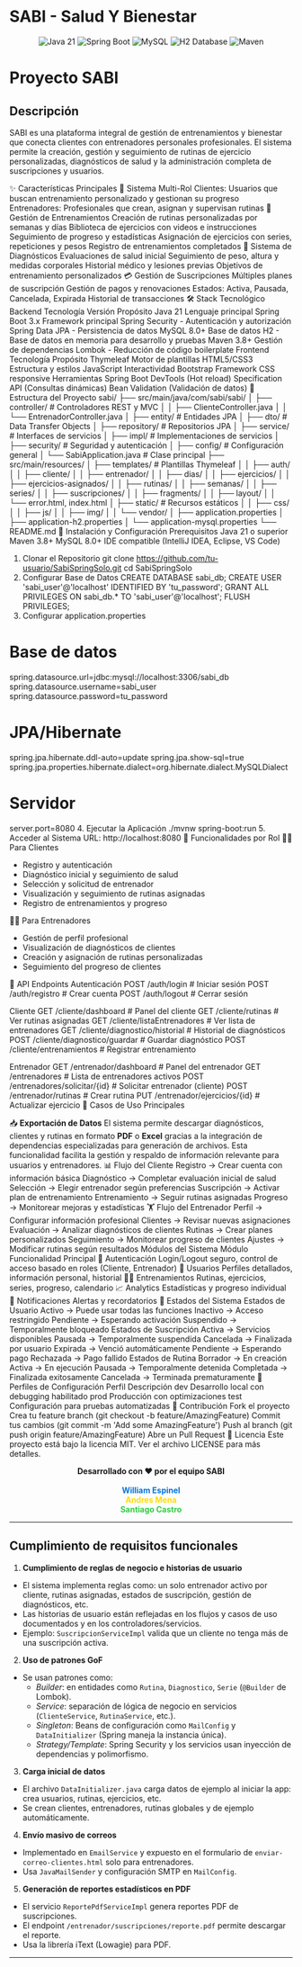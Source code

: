 # SABI - Salud Y Bienestar 

<div align="center">
  <img src="https://img.shields.io/badge/Java-21-orange?style=for-the-badge&logo=java" alt="Java 21"/>
  <img src="https://img.shields.io/badge/Spring_Boot-3.x-brightgreen?style=for-the-badge&logo=spring" alt="Spring Boot"/>
  <img src="https://img.shields.io/badge/MySQL-8.0+-blue?style=for-the-badge&logo=mysql" alt="MySQL"/>
  <img src="https://img.shields.io/badge/H2-Database-lightgrey?style=for-the-badge&logo=h2" alt="H2 Database"/>
  <img src="https://img.shields.io/badge/Maven-3.8+-red?style=for-the-badge&logo=apache-maven" alt="Maven"/>
</div>

# Proyecto SABI

## Descripción
SABI es una plataforma integral de gestión de entrenamientos y bienestar que conecta clientes con entrenadores personales profesionales. El sistema permite la creación, gestión y seguimiento de rutinas de ejercicio personalizadas, diagnósticos de salud y la administración completa de suscripciones y usuarios.

✨ Características Principales
👥 Sistema Multi-Rol
Clientes: Usuarios que buscan entrenamiento personalizado y gestionan su progreso
Entrenadores: Profesionales que crean, asignan y supervisan rutinas
💪 Gestión de Entrenamientos
Creación de rutinas personalizadas por semanas y días
Biblioteca de ejercicios con videos e instrucciones
Seguimiento de progreso y estadísticas
Asignación de ejercicios con series, repeticiones y pesos
Registro de entrenamientos completados
🏥 Sistema de Diagnósticos
Evaluaciones de salud inicial
Seguimiento de peso, altura y medidas corporales
Historial médico y lesiones previas
Objetivos de entrenamiento personalizados
💳 Gestión de Suscripciones
Múltiples planes de suscripción
Gestión de pagos y renovaciones
Estados: Activa, Pausada, Cancelada, Expirada
Historial de transacciones
🛠️ Stack Tecnológico
Backend
Tecnología	Versión	Propósito
Java	21	Lenguaje principal
Spring Boot	3.x	Framework principal
Spring Security	-	Autenticación y autorización
Spring Data JPA	-	Persistencia de datos
MySQL	8.0+	Base de datos
H2	-	Base de datos en memoria para desarrollo y pruebas
Maven	3.8+	Gestión de dependencias
Lombok	-	Reducción de código boilerplate
Frontend
Tecnología	Propósito
Thymeleaf	Motor de plantillas
HTML5/CSS3	Estructura y estilos
JavaScript	Interactividad
Bootstrap	Framework CSS responsive
Herramientas
Spring Boot DevTools (Hot reload)
Specification API (Consultas dinámicas)
Bean Validation (Validación de datos)
📁 Estructura del Proyecto
sabi/
├── src/main/java/com/sabi/sabi/
│   ├── controller/           # Controladores REST y MVC
│   │   ├── ClienteController.java
│   │   └── EntrenadorController.java
│   ├── entity/              # Entidades JPA
│   ├── dto/                 # Data Transfer Objects
│   ├── repository/          # Repositorios JPA
│   ├── service/             # Interfaces de servicios
│   ├── impl/                # Implementaciones de servicios
│   ├── security/            # Seguridad y autenticación
│   ├── config/              # Configuración general
│   └── SabiApplication.java # Clase principal
├── src/main/resources/
│   ├── templates/           # Plantillas Thymeleaf
│   │   ├── auth/
│   │   ├── cliente/
│   │   ├── entrenador/
│   │   ├── dias/
│   │   ├── ejercicios/
│   │   ├── ejercicios-asignados/
│   │   ├── rutinas/
│   │   ├── semanas/
│   │   ├── series/
│   │   ├── suscripciones/
│   │   ├── fragments/
│   │   ├── layout/
│   │   └── error.html, index.html
│   ├── static/              # Recursos estáticos
│   │   ├── css/
│   │   ├── js/
│   │   ├── img/
│   │   └── vendor/
│   ├── application.properties
│   ├── application-h2.properties
│   └── application-mysql.properties
└── README.md
🚀 Instalación y Configuración
Prerequisitos
Java 21 o superior
Maven 3.8+
MySQL 8.0+
IDE compatible (IntelliJ IDEA, Eclipse, VS Code)
1. Clonar el Repositorio
git clone https://github.com/tu-usuario/SabiSpringSolo.git
cd SabiSpringSolo
2. Configurar Base de Datos
CREATE DATABASE sabi_db;
CREATE USER 'sabi_user'@'localhost' IDENTIFIED BY 'tu_password';
GRANT ALL PRIVILEGES ON sabi_db.* TO 'sabi_user'@'localhost';
FLUSH PRIVILEGES;
3. Configurar application.properties
# Base de datos
spring.datasource.url=jdbc:mysql://localhost:3306/sabi_db
spring.datasource.username=sabi_user
spring.datasource.password=tu_password

# JPA/Hibernate
spring.jpa.hibernate.ddl-auto=update
spring.jpa.show-sql=true
spring.jpa.properties.hibernate.dialect=org.hibernate.dialect.MySQLDialect

# Servidor
server.port=8080
4. Ejecutar la Aplicación
./mvnw spring-boot:run
5. Acceder al Sistema
URL: http://localhost:8080
📱 Funcionalidades por Rol
🧑‍💼 Para Clientes
- Registro y autenticación
- Diagnóstico inicial y seguimiento de salud
- Selección y solicitud de entrenador
- Visualización y seguimiento de rutinas asignadas
- Registro de entrenamientos y progreso

🏋️‍♂️ Para Entrenadores
- Gestión de perfil profesional
- Visualización de diagnósticos de clientes
- Creación y asignación de rutinas personalizadas
- Seguimiento del progreso de clientes

🔄 API Endpoints
Autenticación
POST   /auth/login                    # Iniciar sesión
POST   /auth/registro                 # Crear cuenta
POST   /auth/logout                   # Cerrar sesión

Cliente
GET    /cliente/dashboard             # Panel del cliente
GET    /cliente/rutinas               # Ver rutinas asignadas
GET    /cliente/listaEntrenadores     # Ver lista de entrenadores
GET    /cliente/diagnostico/historial # Historial de diagnósticos
POST   /cliente/diagnostico/guardar   # Guardar diagnóstico
POST   /cliente/entrenamientos        # Registrar entrenamiento

Entrenador
GET    /entrenador/dashboard          # Panel del entrenador
GET    /entrenadores                  # Lista de entrenadores activos
POST   /entrenadores/solicitar/{id}   # Solicitar entrenador (cliente)
POST   /entrenador/rutinas            # Crear rutina
PUT    /entrenador/ejercicios/{id}    # Actualizar ejercicio
🎯 Casos de Uso Principales

📥 <b>Exportación de Datos</b>
El sistema permite descargar diagnósticos, clientes y rutinas en formato <b>PDF</b> o <b>Excel</b> gracias a la integración de dependencias especializadas para generación de archivos. Esta funcionalidad facilita la gestión y respaldo de información relevante para usuarios y entrenadores.
📊 Flujo del Cliente
Registro → Crear cuenta con información básica
Diagnóstico → Completar evaluación inicial de salud
Selección → Elegir entrenador según preferencias
Suscripción → Activar plan de entrenamiento
Entrenamiento → Seguir rutinas asignadas
Progreso → Monitorear mejoras y estadísticas
🏋️ Flujo del Entrenador
Perfil → Configurar información profesional
Clientes → Revisar nuevas asignaciones
Evaluación → Analizar diagnósticos de clientes
Rutinas → Crear planes personalizados
Seguimiento → Monitorear progreso de clientes
Ajustes → Modificar rutinas según resultados
 Módulos del Sistema
Módulo	Funcionalidad Principal
🔐 Autenticación	Login/Logout seguro, control de acceso basado en roles (Cliente, Entrenador)
👤 Usuarios	Perfiles detallados, información personal, historial
🏃‍♀️ Entrenamientos	Rutinas, ejercicios, series, progreso, calendario
📈 Analytics	Estadísticas y progreso individual
📱 Notificaciones	Alertas y recordatorios
🚦 Estados del Sistema
Estados de Usuario
Activo → Puede usar todas las funciones
Inactivo → Acceso restringido
Pendiente → Esperando activación
Suspendido → Temporalmente bloqueado
Estados de Suscripción
Activa → Servicios disponibles
Pausada → Temporalmente suspendida
Cancelada → Finalizada por usuario
Expirada → Venció automáticamente
Pendiente → Esperando pago
Rechazada → Pago fallido
Estados de Rutina
Borrador → En creación
Activa → En ejecución
Pausada → Temporalmente detenida
Completada → Finalizada exitosamente
Cancelada → Terminada prematuramente
📝 Perfiles de Configuración
Perfil	Descripción
dev	Desarrollo local con debugging habilitado
prod	Producción con optimizaciones
test	Configuración para pruebas automatizadas
🤝 Contribución
Fork el proyecto
Crea tu feature branch (git checkout -b feature/AmazingFeature)
Commit tus cambios (git commit -m 'Add some AmazingFeature')
Push al branch (git push origin feature/AmazingFeature)
Abre un Pull Request
📄 Licencia
Este proyecto está bajo la licencia MIT. Ver el archivo LICENSE para más detalles.


<div align="center">
  <b>Desarrollado con ❤️ por el equipo SABI</b>
  <br><br>
  <span style="color:#0074D9; font-weight:bold;">William Espinel</span><br>
  <span style="color:#FFDC00; font-weight:bold;">Andres Mena</span><br>
  <span style="color:#2ECC40; font-weight:bold;">Santiago Castro</span>
</div>


---

## Cumplimiento de requisitos funcionales

1. **Cumplimiento de reglas de negocio e historias de usuario**
  - El sistema implementa reglas como: un solo entrenador activo por cliente, rutinas asignadas, estados de suscripción, gestión de diagnósticos, etc.
  - Las historias de usuario están reflejadas en los flujos y casos de uso documentados y en los controladores/servicios.
  - Ejemplo: `SuscripcionServiceImpl` valida que un cliente no tenga más de una suscripción activa.

2. **Uso de patrones GoF**
  - Se usan patrones como:
    - *Builder*: en entidades como `Rutina`, `Diagnostico`, `Serie` (`@Builder` de Lombok).
    - *Service*: separación de lógica de negocio en servicios (`ClienteService`, `RutinaService`, etc.).
    - *Singleton*: Beans de configuración como `MailConfig` y `DataInitializer` (Spring maneja la instancia única).
    - *Strategy/Template*: Spring Security y los servicios usan inyección de dependencias y polimorfismo.

3. **Carga inicial de datos**
  - El archivo `DataInitializer.java` carga datos de ejemplo al iniciar la app: crea usuarios, rutinas, ejercicios, etc.
  - Se crean clientes, entrenadores, rutinas globales y de ejemplo automáticamente.

4. **Envío masivo de correos**
  - Implementado en `EmailService` y expuesto en el formulario de `enviar-correo-clientes.html` solo para entrenadores.
  - Usa `JavaMailSender` y configuración SMTP en `MailConfig`.

5. **Generación de reportes estadísticos en PDF**
  - El servicio `ReportePdfServiceImpl` genera reportes PDF de suscripciones.
  - El endpoint `/entrenador/suscripciones/reporte.pdf` permite descargar el reporte.
  - Usa la librería iText (Lowagie) para PDF.

---
